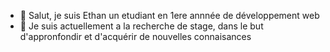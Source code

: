 - 👋 Salut, je suis Ethan un etudiant en  1ere annnée de développement web 
- 👀 Je suis actuellement a la recherche de stage, dans le but d'appronfondir et d'acquérir de nouvelles connaisances

  

<!---
Tatane9360/Tatane9360 is a ✨ special ✨ repository because its `README.md` (this file) appears on your GitHub profile.
You can click the Preview link to take a look at your changes.
--->
